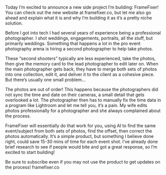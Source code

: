 Today I’m excited to announce a new side project I’m building: FrameFixer! You can check out the new website at framefixer.co, but let me also go ahead and explain what it is and why I’m building it as it’s a pretty niche solution.

Before I got into tech I had several years of experience being a professional photographer. I shot weddings, engagements, portraits, all the stuff, but primarily weddings. Something that happens a lot in the pro event photography arena is hiring a second photographer to help take photos. 

These “second shooters” typically are less experienced, take the photos, then give the memory card to the lead photographer to edit later on. When the main photographer gets back, they have to merge both sets of photos into one collection, edit it, and deliver it to the client as a cohesive piece. But there’s usually one small problem…

The photos are out of order! This happens because the photographers did not sync the time and date on their cameras, a small detail that gets overlooked a lot. The photographer then has to manually fix the time data in a program like Lightroom and let me tell you, it’s a pain. My wife edits photos professionally for a photographer and she always complained about the process. 

FrameFixer will essentially do that work for you, using AI to find the same event/subject from both sets of photos, find the offset, then correct the photos automatically. It’s a simple product, but something I believe done right, could save 15-30 mins of time for each event shot. I’ve already done brief research to see if people would bite and got a great response, so I’m excited to start building! 

Be sure to subscribe even if you may not use the product to get updates on the process! framefixer.co